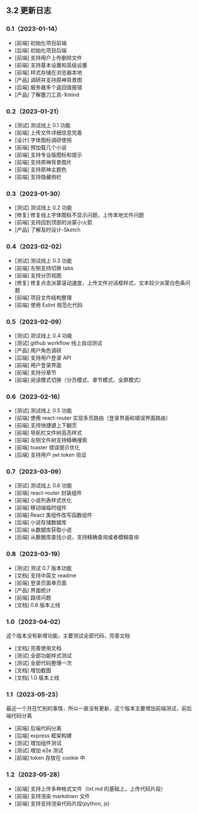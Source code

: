 ## 3.2 更新日志

### 0.1（2023-01-14）

- [前端] 初始化项目前端
- [后端] 初始化项目后端
- [前端] 支持用户上传删除文件
- [前端] 支持基本设置和高级设置
- [前端] 样式存储在浏览器本地
- [产品] 调研并支持原神背景图
- [后端] 服务器多个返回值报错
- [产品] 了解墨刀工具-Xmind

### 0.2（2023-01-21）
- [测试] 测试线上 0.1 功能
- [前端] 上传文件详细信息完善
- [设计] 字体图标调研使用
- [前端] 预加载几个小说
- [前端] 支持专业版图标和提示
- [前端] 支持原神背景图片
- [前端] 支持原神主题色
- [前端] 支持隐藏侧栏

### 0.3（2023-01-30）
- [测试] 测试线上 0.2 功能
- [修复] 修复线上字体图标不显示问题，上传本地文件问题
- [前端] 支持回到顶部的派蒙小火箭
- [产品] 了解及时设计-Sketch

### 0.4（2023-02-02）
- [测试] 测试线上 0.3 功能
- [前端] 左侧支持切换 tabs 
- [前端] 支持分页视图
- [修复] 修复点击派蒙滚动速度，上传文件对话框样式，文本较少派蒙白色条问题
- [前端] 项目文件结构整理
- [前端] 使用 Eslint 规范化代码

### 0.5（2023-02-09）
- [测试] 测试线上 0.4 功能
- [测试] github workflow 线上自动测试
- [产品] 用户角色调研
- [后端] 支持用户登录 API
- [前端] 用户登录界面
- [前端] 支持分章节
- [前端] 阅读模式切换（分页模式、章节模式、全屏模式）

### 0.6（2023-02-16）
- [测试] 测试线上 0.5 功能
- [前端] 使用 react-router 实现多页路由（登录界面和错误界面路由）
- [前端] 支持快捷键上下翻页
- [前端] 导航栏文件树高亮样式
- [前端] 左侧文件树支持精确搜索
- [前端] toaster 错误提示优化
- [后端] 支持用户 jwt token 验证

### 0.7（2023-03-09）
- [测试] 测试线上 0.6 功能
- [前端] react-router 封装组件
- [前端] 小说列表样式优化
- [前端] 移动端临时组件
- [前端] React 类组件改写函数组件
- [后端] 小说存储数据库
- [后端] 从数据库获取小说
- [后端] 从数据库查找小说，支持精确查询或者模糊查询

### 0.8（2023-03-19）
- [测试] 测试 0.7 版本功能
- [文档] 支持中英文 readme
- [前端] 登录页面单页面
- [产品] 界面统计
- [前端] 路径问题
- [文档] 0.8 版本上线

### 1.0（2023-04-02）

这个版本没有新增功能，主要测试全部代码，完善文档

- [文档] 完善使用文档
- [测试] 全部功能样式测试
- [测试] 全部代码整理一次
- [文档] 增加截图
- [文档] 1.0 版本上线

### 1.1（2023-05-23）

最近一个月在忙别的事情，所以一直没有更新，这个版本主要增加前端测试，前后端代码分离

- [前端] 后端代码分离
- [后端] express 框架构建
- [测试] 增加组件测试
- [测试] 增加 e2e 测试
- [前端] token 存放在 cookie 中

### 1.2（2023-05-28）

- [前端] 支持上传多种格式文件（txt md 的基础上，上传代码片段）
- [前端] 支持渲染 markdown 文件
- [前端] 支持支持渲染代码片段(python, js)
